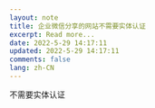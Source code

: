 ```yaml
---
layout: note
title: 企业微信分享的网站不需要实体认证
excerpt: Read more...
date: 2022-5-29 14:17:11
updated: 2022-5-29 14:17:11
comments: false
lang: zh-CN
---
```


不需要实体认证
  